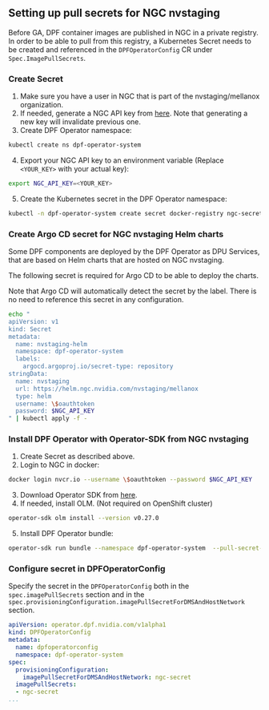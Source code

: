 ## Setting up pull secrets for NGC nvstaging

Before GA, DPF container images are published in NGC in a private registry.
In order to be able to pull from this registry, a Kubernetes Secret needs to be created
and referenced in the `DPFOperatorConfig` CR under `Spec.ImagePullSecrets`.

### Create Secret
1. Make sure you have a user in NGC that is part of the nvstaging/mellanox organization.
2. If needed, generate a NGC API key from [here](https://org.ngc.nvidia.com/setup/api-key). Note that generating a new key will invalidate previous one.
3. Create DPF Operator namespace:
```bash
kubectl create ns dpf-operator-system
```
4. Export your NGC API key to an environment variable (Replace `<YOUR_KEY>` with your actual key):
```bash
export NGC_API_KEY=<YOUR_KEY>
```
5. Create the Kubernetes secret in the DPF Operator namespace:
```bash
kubectl -n dpf-operator-system create secret docker-registry ngc-secret --docker-server=nvcr.io --docker-username="\$oauthtoken" --docker-password=$NGC_API_KEY
```

### Create Argo CD secret for NGC nvstaging Helm charts

Some DPF components are deployed by the DPF Operator as DPU Services, that are based on Helm charts that are hosted on NGC nvstaging.

The following secret is required for Argo CD to be able to deploy the charts.

Note that Argo CD will automatically detect the secret by the label. There is no need to reference this secret in any configuration.


```bash
echo "
apiVersion: v1
kind: Secret
metadata:
  name: nvstaging-helm
  namespace: dpf-operator-system
  labels:
    argocd.argoproj.io/secret-type: repository
stringData:
  name: nvstaging
  url: https://helm.ngc.nvidia.com/nvstaging/mellanox
  type: helm
  username: \$oauthtoken
  password: $NGC_API_KEY
" | kubectl apply -f -
```

### Install DPF Operator with Operator-SDK from NGC nvstaging

1. Create Secret as described above.
2. Login to NGC in docker:
```bash
docker login nvcr.io --username \$oauthtoken --password $NGC_API_KEY
```
3. Download Operator SDK from [here](https://github.com/operator-framework/operator-sdk/releases/download).
4. If needed, install OLM. (Not required on OpenShift cluster)
```bash
operator-sdk olm install --version v0.27.0
```
5. Install DPF Operator bundle:
```bash
operator-sdk run bundle --namespace dpf-operator-system  --pull-secret-name ngc-secret nvcr.io/nvstaging/mellanox/dpf-operator-bundle:0.0.1
```

### Configure secret in DPFOperatorConfig
Specify the secret in the `DPFOperatorConfig` both in the `spec.imagePullSecrets` section and in the `spec.provisioningConfiguration.imagePullSecretForDMSAndHostNetwork` section.

```yaml
apiVersion: operator.dpf.nvidia.com/v1alpha1
kind: DPFOperatorConfig
metadata:
  name: dpfoperatorconfig
  namespace: dpf-operator-system
spec:
  provisioningConfiguration:
    imagePullSecretForDMSAndHostNetwork: ngc-secret
  imagePullSecrets:
  - ngc-secret
...
```